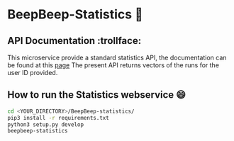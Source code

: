 # BeepBeep-Statistics :runner:

## API Documentation :trollface:

This microservice provide a standard statistics API, the documentation can be found at this [page](https://MFranceschi6.github.io/BeepBeep-statistics/)
The present API returns vectors of the runs for the user ID provided. 

## How to run the Statistics webservice :smile:
  ```bash
  cd <YOUR_DIRECTORY>/BeepBeep-statistics/
  pip3 install -r requirements.txt
  python3 setup.py develop
  beepbeep-statistics
  ```
